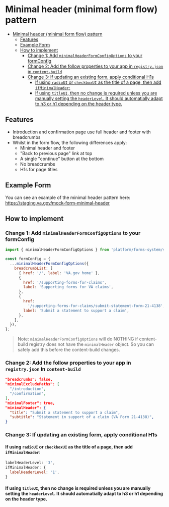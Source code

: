 # Minimal header (minimal form flow) pattern

- [Minimal header (minimal form flow) pattern](#minimal-header-minimal-form-flow-pattern)
  - [Features](#features)
  - [Example Form](#example-form)
  - [How to implement](#how-to-implement)
    - [Change 1: Add `minimalHeaderFormConfigOptions` to your formConfig](#change-1-add-minimalheaderformconfigoptions-to-your-formconfig)
    - [Change 2: Add the follow properties to your app in `registry.json` in `content-build`](#change-2-add-the-follow-properties-to-your-app-in-registryjson-in-content-build)
    - [Change 3: If updating an existing form, apply conditional H1s](#change-3-if-updating-an-existing-form-apply-conditional-h1s)
      - [If using `radioUI` or `checkboxUI` as the title of a page, then add `ifMinimalHeader`:](#if-using-radioui-or-checkboxui-as-the-title-of-a-page-then-add-ifminimalheader)
      - [If using `titleUI`, then no change is required unless you are manually setting the `headerLevel`. It should automatially adapt to h3 or h1 depending on the header type.](#if-using-titleui-then-no-change-is-required-unless-you-are-manually-setting-the-headerlevel-it-should-automatially-adapt-to-h3-or-h1-depending-on-the-header-type)


## Features
- Introduction and confirmation page use full header and footer with breadcrumbs
- Whilst in the form flow, the following differences apply:
  - Minimal header and footer
  - "Back to previous page" link at top
  - A single "continue" button at the bottom
  - No breadcrumbs
  - H1s for page titles

## Example Form
You can see an example of the minimal header pattern here: https://staging.va.gov/mock-form-minimal-header

## How to implement

### Change 1: Add `minimalHeaderFormConfigOptions` to your formConfig
```js
import { minimalHeaderFormConfigOptions } from 'platform/forms-system/src/js/patterns/minimal-header';

const formConfig = {
  ...minimalHeaderFormConfigOptions({
    breadcrumbList: [
      { href: '/', label: 'VA.gov home' },
      {
        href: '/supporting-forms-for-claims',
        label: 'Supporting forms for VA claims',
      },
      {
        href:
          '/supporting-forms-for-claims/submit-statement-form-21-4138',
        label: 'Submit a statement to support a claim',
      },
    ],
  }),
};
```

> Note: `minimalHeaderFormConfigOptions` will do NOTHING if content-build registry does not have the `minimalHeader` object. So you can safely add this before the content-build changes.

### Change 2: Add the follow properties to your app in `registry.json` in `content-build`

```json
"breadcrumbs": false,
"minimalExcludePaths": [
  "/introduction",
  "/confirmation",
],
"minimalFooter": true,
"minimalHeader": {
  "title": "Submit a statement to support a claim",
  "subtitle": "Statement in support of a claim (VA Form 21-4138)",
}
```

### Change 3: If updating an existing form, apply conditional H1s

#### If using `radioUI` or `checkboxUI` as the title of a page, then add `ifMinimalHeader`:

```js
labelHeaderLevel: '3',
ifMinimalHeader: {
  labelHeaderLevel: '1',
}
```

#### If using `titleUI`, then no change is required unless you are manually setting the `headerLevel`. It should automatially adapt to h3 or h1 depending on the header type.
